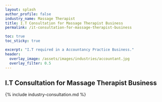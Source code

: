 ```yaml
---
layout: splash 
author_profile: false 
industry_name: Massage Therapist
title: I.T Consultation for Massage Therapist Business
permalink: /it-consultation-for-massage-therapist-business

toc: true
toc_sticky: true

excerpt: "I.T required in a Accountancy Practice Business."
header:
  overlay_image: /assets/images/industries/accountant.jpg
  overlay_filter: 0.5 
---
```


## I.T Consultation for Massage Therapist Business

{% include industry-consultation.md %}
